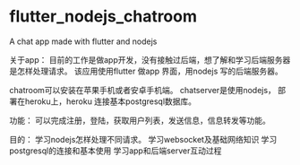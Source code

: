 # flutter_nodejs_chatroom
A chat app made with flutter and nodejs

关于app：
目前的工作是做app开发，没有接触过后端，想了解和学习后端服务器是怎样处理请求。
该应用使用flutter 做app 界面，用nodejs 写的后端服务器。

chatroom可以安装在苹果手机或者安卓手机端。
chatserver是使用nodejs， 部署在heroku上，heroku 连接基本postgresql数据库。

功能：
可以完成注册，登陆，获取用户列表，发送信息，信息转发等功能。

目的：
学习nodejs怎样处理不同请求。
学习websocket及基础网络知识
学习postgresql的连接和基本使用
学习app和后端server互动过程
